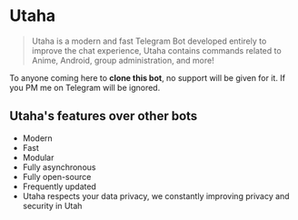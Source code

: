 # Utaha
 
>  Utaha is a modern and fast Telegram Bot developed entirely to improve the chat experience,
>  Utaha contains commands related to Anime, Android, group administration, and more!

To anyone coming here to **clone this bot**, no support will be given for it. If you PM me on Telegram will be ignored.

## Utaha's features over other bots

* Modern
* Fast
* Modular
* Fully asynchronous
* Fully open-source
* Frequently updated
* Utaha respects your data privacy, we constantly improving privacy and security in Utah

